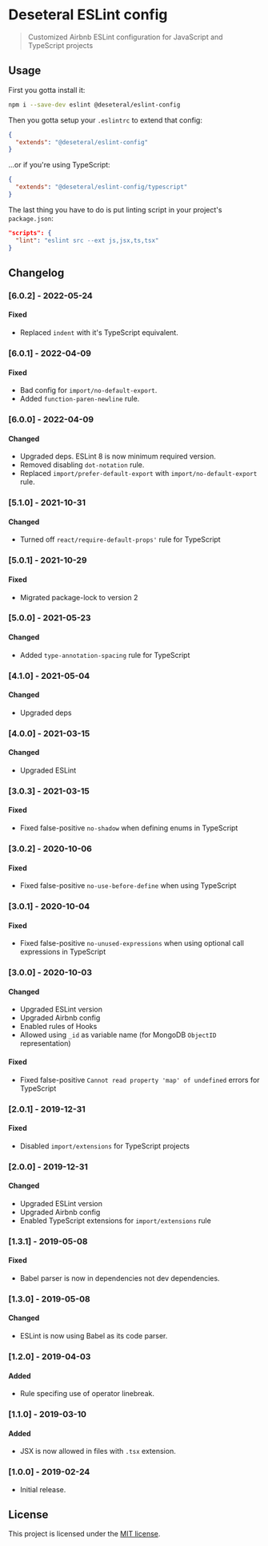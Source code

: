 # Deseteral ESLint config

> Customized Airbnb ESLint configuration for JavaScript and TypeScript projects

## Usage
First you gotta install it:
```sh
npm i --save-dev eslint @deseteral/eslint-config
```

Then you gotta setup your `.eslintrc` to extend that config:
```json
{
  "extends": "@deseteral/eslint-config"
}
```

...or if you're using TypeScript:
```json
{
  "extends": "@deseteral/eslint-config/typescript"
}
```

The last thing you have to do is put linting script in your project's `package.json`:
```json
"scripts": {
  "lint": "eslint src --ext js,jsx,ts,tsx"
}
```

## Changelog

### [6.0.2] - 2022-05-24
#### Fixed
- Replaced `indent` with it's TypeScript equivalent.

### [6.0.1] - 2022-04-09
#### Fixed
- Bad config for `import/no-default-export`.
- Added `function-paren-newline` rule.

### [6.0.0] - 2022-04-09
#### Changed
- Upgraded deps. ESLint 8 is now minimum required version.
- Removed disabling `dot-notation` rule.
- Replaced `import/prefer-default-export` with `import/no-default-export` rule.

### [5.1.0] - 2021-10-31
#### Changed
- Turned off `react/require-default-props'` rule for TypeScript

### [5.0.1] - 2021-10-29
#### Fixed
- Migrated package-lock to version 2

### [5.0.0] - 2021-05-23
#### Changed
- Added `type-annotation-spacing` rule for TypeScript

### [4.1.0] - 2021-05-04
#### Changed
- Upgraded deps

### [4.0.0] - 2021-03-15
#### Changed
- Upgraded ESLint

### [3.0.3] - 2021-03-15
#### Fixed
- Fixed false-positive `no-shadow` when defining enums in TypeScript


### [3.0.2] - 2020-10-06
#### Fixed
- Fixed false-positive `no-use-before-define` when using TypeScript

### [3.0.1] - 2020-10-04
#### Fixed
- Fixed false-positive `no-unused-expressions` when using optional call expressions in TypeScript

### [3.0.0] - 2020-10-03
#### Changed
- Upgraded ESLint version
- Upgraded Airbnb config
- Enabled rules of Hooks
- Allowed using `_id` as variable name (for MongoDB `ObjectID` representation)
#### Fixed
- Fixed false-positive `Cannot read property 'map' of undefined` errors for TypeScript

### [2.0.1] - 2019-12-31
#### Fixed
- Disabled `import/extensions` for TypeScript projects

### [2.0.0] - 2019-12-31
#### Changed
- Upgraded ESLint version
- Upgraded Airbnb config
- Enabled TypeScript extensions for `import/extensions` rule

### [1.3.1] - 2019-05-08
#### Fixed
- Babel parser is now in dependencies not dev dependencies.

### [1.3.0] - 2019-05-08
#### Changed
- ESLint is now using Babel as its code parser.

### [1.2.0] - 2019-04-03
#### Added
- Rule specifing use of operator linebreak.

### [1.1.0] - 2019-03-10
#### Added
- JSX is now allowed in files with `.tsx` extension.

### [1.0.0] - 2019-02-24
- Initial release.


## License
This project is licensed under the [MIT license](LICENSE).
